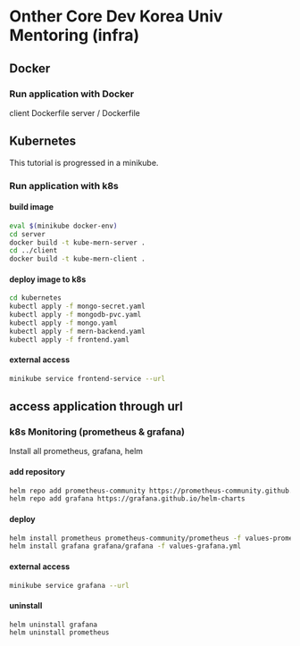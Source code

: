 # Onther Core Dev Korea Univ Mentoring (infra)

## Docker

### Run application with Docker 
client  Dockerfile
server / Dockerfile

## Kubernetes

This tutorial is progressed in a minikube.

### Run application with k8s

#### build image

```bash
eval $(minikube docker-env)
cd server
docker build -t kube-mern-server .
cd ../client
docker build -t kube-mern-client .
```

#### deploy image to k8s

```bash
cd kubernetes
kubectl apply -f mongo-secret.yaml
kubectl apply -f mongodb-pvc.yaml
kubectl apply -f mongo.yaml
kubectl apply -f mern-backend.yaml
kubectl apply -f frontend.yaml
```

#### external access

```bash
minikube service frontend-service --url
```
access application through url
---

### k8s Monitoring (prometheus & grafana)
Install all prometheus, grafana, helm


#### add repository

```bash
helm repo add prometheus-community https://prometheus-community.github.io/helm-charts
helm repo add grafana https://grafana.github.io/helm-charts
```

#### deploy

```bash
helm install prometheus prometheus-community/prometheus -f values-prometheus.yml
helm install grafana grafana/grafana -f values-grafana.yml
```

#### external access

```bash
minikube service grafana --url
```

#### uninstall

```bash
helm uninstall grafana
helm uninstall prometheus
```

